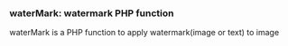 ### waterMark:  watermark PHP function
waterMark is a PHP function to apply watermark(image or text) to image

